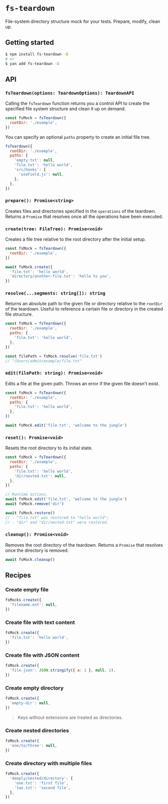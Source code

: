# `fs-teardown`

File-system directory structure mock for your tests. Prepare, modify, clean up.

## Getting started

```sh
$ npm install fs-teardown -D
# or
$ yan add fs-teardown -D
```

## API

### `fsTeardown(options: TeardownOptions): TeardownAPI`

Calling the `fsTeardown` function returns you a control API to create the specified file system structure and clean it up on demand.

```js
const fsMock = fsTeardown({
  rootDir: './example',
})
```

You can specify an optional `paths` property to create an initial file tree.

```js
fsTeardown({
  rootDir: './example',
  paths: {
    'empty.txt': null,
    'file.txt': 'hello world',
    'src/hooks': {
      'useField.js': null,
    },
  },
})
```

### `prepare(): Promise<string>`

Creates files and directories specified in the `operations` of the teardown. Returns a `Promise` that resolves once all the operations have been executed.

### `create(tree: FileTree): Promise<void>`

Creates a file tree relative to the root directory after the initial setup.

```js
const fsMock = fsTeardown({
  rootDir: './example',
})

await fsMock.create({
  'file.txt': 'hello world',
  'directory/another-file.txt': 'hello to you',
})
```

### `resolve(...segments: string[]): string`

Returns an absolute path to the given file or directory relative to the `rootDir` of the teardown. Useful to reference a certain file or directory in the created file structure.

```js
const fsMock = fsTeardown({
  rootDir: './example',
  paths: {
    'file.txt': 'hello world',
  },
})

const filePath = fsMock.resolve('file.txt')
// "/Users/admin/example/file.txt"
```

### `edit(filePath: string): Promise<void>`

Edits a file at the given path. Throws an error if the given file doesn't exist.

```js
const fsMock = fsTeardown({
  rootDir: './example',
  paths: {
    'file.txt': 'hello world',
  },
})

await fsMock.edit('file.txt', 'welcome to the jungle')
```

### `reset(): Promise<void>`

Resets the root directory to its initial state.

```js
const fsMock = fsTeardown({
  rootDir: './example',
  paths: {
    'file.txt': 'hello world',
    'dir/nested.txt': null,
  },
})

// Runtime actions.
await fsMock.edit('file.txt', 'welcome to the jungle')
await fsMock.remove('dir')

await fsMock.restore()
// - "file.txt" was restored to "hello world";
// - "dir" and "dir/nested.txt" were restored.
```

### `cleanup(): Promise<void>`

Removes the root directory of the teardown. Returns a `Promise` that resolves once the directory is removed.

```js
await fsMock.cleanup()
```

## Recipes

### Create empty file

```js
fsMocks.create({
  'filename.ext': null,
})
```

### Create file with text content

```js
fsMock.create({
  'file.txt': 'hello world',
})
```

### Create file with JSON content

```js
fsMock.create({
  'file.json': JSON.stringify({ a: 1 }, null, 2),
})
```

### Create empty directory

```js
fsMock.create({
  'empty-dir': null,
})
```

> Keys without extensions are treated as directories.

### Create nested directories

```js
fsMock.create({
  'one/to/three': null,
})
```

### Create directory with multiple files

```js
fsMock.create({
  'deeply/nested/directory': {
    'one.txt': 'first file',
    'two.txt': 'second file',
  },
})
```
